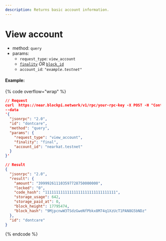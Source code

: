 ```yaml
---
description: Returns basic account information.
---
```


# View account

* method: `query`
* params:
  * `request_type`: `view_account`
  * [`finality`](https://docs.near.org/api/rpc/setup#using-finality-param) _OR_ [`block_id`](https://docs.near.org/api/rpc/setup#using-block_id-param)
  * `account_id`: _`"example.testnet"`_

#### Example:

{% code overflow="wrap" %}
```json
// Request
curl  https://near.blockpi.network/v1/rpc/your-rpc-key -X POST -H "Content-Type: application/json" 
--data 
'{
  "jsonrpc": "2.0",
  "id": "dontcare",
  "method": "query",
  "params": {
    "request_type": "view_account",
    "finality": "final",
    "account_id": "nearkat.testnet"
  }
}'

// Result
{
  "jsonrpc": "2.0",
  "result": {
    "amount": "399992611103597728750000000",
    "locked": "0",
    "code_hash": "11111111111111111111111111111111",
    "storage_usage": 642,
    "storage_paid_at": 0,
    "block_height": 17795474,
    "block_hash": "9MjpcnwW3TSdzGweNfPbkx8M74q1XzUcT1PAN8G5bNDz"
  },
  "id": "dontcare"
}
```
{% endcode %}
